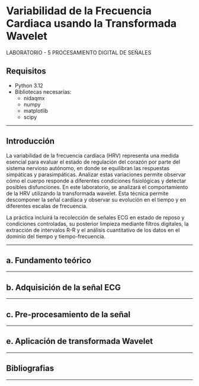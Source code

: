 # Variabilidad de la Frecuencia Cardiaca usando la Transformada Wavelet   
 LABORATORIO - 5 PROCESAMIENTO DIGITAL DE SEÑALES

## Requisitos
- Python 3.12
- Bibliotecas necesarias:
  - nidaqmx
  - numpy
  - matplotlib
  - scipy
 

 _ _ _
## Introducción
La variabilidad de la frecuencia cardíaca (HRV) representa una medida esencial para evaluar el estado de regulación del corazón por parte del sistema nervioso autónomo, en donde se equilibran las respuestas simpáticas y parasimpáticas. Analizar estas variaciones permite observar cómo el cuerpo responde a diferentes condiciones fisiológicas y detectar posibles disfunciones. En este laboratorio, se analizará el comportamiento de la HRV utilizando la transformada wavelet. Esta técnica permite descomponer la señal cardíaca y observar su evolución en el tiempo y en diferentes escalas de frecuencia.

La práctica incluirá la recolección de señales ECG en estado de reposo y condiciones controladas, su posterior limpieza mediante filtros digitales, la extracción de intervalos R-R y el análisis cuantitativo de los datos en el dominio del tiempo y tiempo-frecuencia.
_ _ _

## a. Fundamento teórico


_ _ _
## b. Adquisición de la señal ECG



_ _ _
## c. Pre-procesamiento de la señal


_ _ _
## e. Aplicación de transformada Wavelet


_ _ _

## Bibliografias

_ _ _
